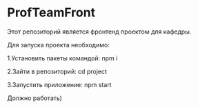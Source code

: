 # ProfTeamFront
Этот репозиторий является фронтенд проектом для кафедры.

Для запуска проекта необходимо:

1.Установить пакеты командой: npm i

2.Зайти в репозиторий: cd project

3.Запустить приложение: npm start

Должно работать)

